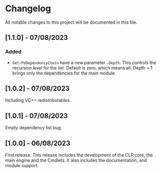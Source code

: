 # Changelog

All notable changes to this project will be documented in this file.

## [1.1.0] - 07/08/2023

### Added

- `Get-PeDependencyChain` have a new parameter `-Depth`. This controls the recursion level for the list.
  Default is zero, which means all. Depth = 1 brings only the dependencies for the main module.

## [1.0.2] - 07/08/2023

Including VC++ redistributables.

## [1.0.1] - 07/08/2023

Empty dependency list bug.

## [1.0.0] - 06/08/2023

First release.
This release includes the development of the CLR core, the main engine
and the Cmdlets.
It also includes the documentation, and module support.
